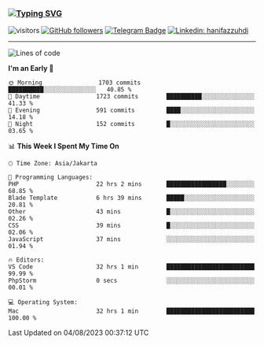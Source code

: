### [![Typing SVG](https://readme-typing-svg.herokuapp.com?font=lato&size=22&lines=Hi+There+👋)](https://git.io/typing-svg) 

![visitors](https://visitor-badge.glitch.me/badge?page_id=hanifazzuhdi.hanifazzuhdi)
[![GitHub followers](https://img.shields.io/github/followers/hanifazzuhdi?label=Follow&style=social)](https://github.com/hanifazzuhdi/?tab=follow) 
[![Telegram Badge](https://img.shields.io/badge/-hanif0198-blue?style=social&logo=telegram&link=https://www.t.me/hanif0198/)](https://www.t.me/hanif0198/) 
[![Linkedin: hanifazzuhdi](https://img.shields.io/badge/-hanifazzuhdi-blue?style=flat-square&logo=Linkedin&logoColor=white&link=https://www.linkedin.com/in/hanif-az-zuhdi-69688019b/)](https://www.linkedin.com/in/hanif-az-zuhdi-69688019b/) 

<hr/>

<!--START_SECTION:waka-->
![Lines of code](https://img.shields.io/badge/From%20Hello%20World%20I%27ve%20Written-27.2%20million%20lines%20of%20code-blue)

**I'm an Early 🐤** 

```text
🌞 Morning                1703 commits        ██████████░░░░░░░░░░░░░░░   40.85 % 
🌆 Daytime                1723 commits        ██████████░░░░░░░░░░░░░░░   41.33 % 
🌃 Evening                591 commits         ████░░░░░░░░░░░░░░░░░░░░░   14.18 % 
🌙 Night                  152 commits         █░░░░░░░░░░░░░░░░░░░░░░░░   03.65 % 
```


📊 **This Week I Spent My Time On** 

```text
🕑︎ Time Zone: Asia/Jakarta

💬 Programming Languages: 
PHP                      22 hrs 2 mins       █████████████████░░░░░░░░   68.85 % 
Blade Template           6 hrs 39 mins       █████░░░░░░░░░░░░░░░░░░░░   20.81 % 
Other                    43 mins             █░░░░░░░░░░░░░░░░░░░░░░░░   02.26 % 
CSS                      39 mins             █░░░░░░░░░░░░░░░░░░░░░░░░   02.06 % 
JavaScript               37 mins             ░░░░░░░░░░░░░░░░░░░░░░░░░   01.94 % 

🔥 Editors: 
VS Code                  32 hrs 1 min        █████████████████████████   99.99 % 
PhpStorm                 0 secs              ░░░░░░░░░░░░░░░░░░░░░░░░░   00.01 % 

💻 Operating System: 
Mac                      32 hrs 1 min        █████████████████████████   100.00 % 
```


 Last Updated on 04/08/2023 00:37:12 UTC
<!--END_SECTION:waka-->
